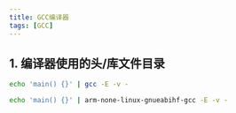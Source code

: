 ```yaml
---
title: GCC编译器
tags: [GCC]
---
```


## 1. 编译器使用的头/库文件目录

```bash
echo 'main() {}' | gcc -E -v -
```

```bash
echo 'main() {}' | arm-none-linux-gnueabihf-gcc -E -v - 
```